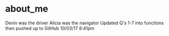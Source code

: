 # about_me
Devin was the driver
Alicia was the navigator
Updated Q's 1-7 into functions then pushed up to GitHub 10/03/17 8:41pm
